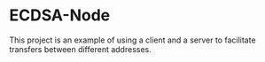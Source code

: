 # ECDSA-Node
This project is an example of using a client and a server to facilitate transfers between different addresses.
